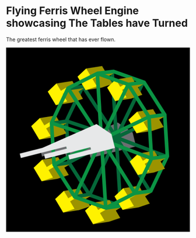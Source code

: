 # Flying Ferris Wheel Engine showcasing The Tables have Turned

The greatest ferris wheel that has ever flown.

![alt text](https://raw.githubusercontent.com/Craigspaz/Flying-Ferris-Wheel-Engine/master/Tables/res/githubImages/flying-ferris-wheel-v3.png?raw=true)
